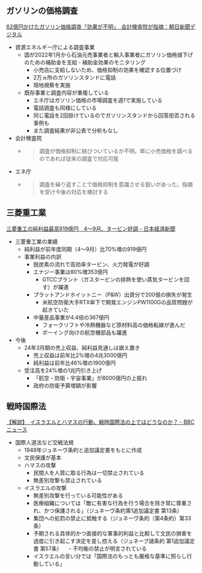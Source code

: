 ## ガソリンの価格調査

[62億円かけたガソリン価格調査「効果が不明」　会計検査院が指摘：朝日新聞デジタル](https://digital.asahi.com/articles/ASRC75S7QRC4UTIL00Z.html)

- 資源エネルギー庁による調査事業
  - 国が2022年1月から石油元売事業者と輸入事業者にガソリン価格値下げのための補助金を支給
  ‐ 補助金効果のモニタリング
    - 小売店に支給しないため、価格抑制の効果を確認する位置づけ
    - 2万ヵ所のガソリンスタンドに電話
    - 現地視察を実施
  - 既存事業と調査内容が重複している
    - エネ庁はガソリン価格の市場調査を週1で実施している
    - 電話調査も同様にしている
    - 同じ電話を2回掛けているのでガソリンスタンドから回答拒否される事例も
    - また調査結果が非公表で分析もなし
- 会計検査院
  - > 調査が価格抑制に結びついているか不明。単に小売価格を調べるのであれば従来の調査で対応可能
- エネ庁
  - > 調査を繰り返すことで価格抑制を意識させる狙いがあった。指摘を受け今後の対応を検討する

## 三菱重工業

[三菱重工の純利益最高919億円　4〜9月、タービン好調 - 日本経済新聞](https://www.nikkei.com/article/DGXZQOUC062O60W3A101C2000000/)

- 三菱重工業の業績
  - 純利益が前年度同期（4～9月）比70%増の919億円
  - 事業利益の内訳
    - 脱炭素の流れで高効率タービン、火力発電が好調
    - エナジー事業は80%増353億円
      - GTCCプラント（ガスタービンの排熱を使い蒸気タービンを回す）が躍進
    - プラットアンドホイットニー（P&W）出資分で200億の損失が発生
      - 米航空防衛大手RTX傘下で開発エンジンPW1100Gの品質問題が起きていた
    - 中量産品事業が4.4倍の367億円
      - フォークリフトや冷熱機器など原材料高の価格転嫁が進んだ
      - ボーイング向けの航空機部品も躍進
- 今後
  - 24年3月期の売上収益、純利益見通しは据え置き
    - 売上収益は前年比2%増の4兆3000億円
    - 純利益は前年比46%増の1900億円
  - 受注高を24%増の1兆円引き上げ
    - 「航空・防衛・宇宙事業」が8000億円の上振れ
    - 政府の防衛予算増額が影響

## 戦時国際法

[【解説】　イスラエルとハマスの行動、戦時国際法の上ではどうなのか？ - BBCニュース](https://www.bbc.com/japanese/video-67341080)

- 国際人道法など交戦法規
  - 1949年ジュネーヴ条約と追加議定書をもとに作成
  - 文民保護が基本
  - ハマスの攻撃
    - 民間人を人質に取る行為は一切禁止されている
    - 無差別攻撃も禁止されている
  - イスラエルの攻撃
    - 無差別攻撃を行っている可能性がある
    - 医療組織については「敵に有害な行為を行う場合を除き常に尊重され、かつ保護される」（ジュネーヴ条約第1追加議定書 第13条）
    - 集団への処罰の禁止に抵触する（ジュネーヴ条約（第4条約）第33条）
    - 予期される具体的かつ直接的な軍事的利益と比較して文民の損害を過度に引き起こす決定を差し控える（ジュネーブ諸条約 第1追加議定書 第57条）
    　- 不均衡の禁止が明言されている
    - イスラエルの言い分では「国際法のもっとも厳格な基準に照らし行動している」
